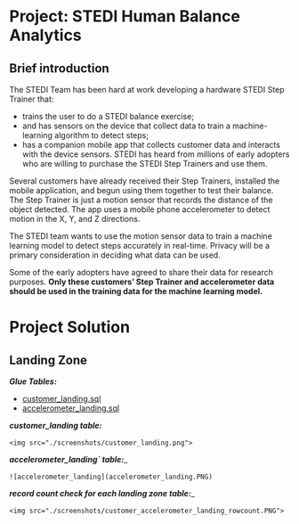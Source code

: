 # Project: STEDI Human Balance Analytics

## Brief introduction
The STEDI Team has been hard at work developing a hardware STEDI Step Trainer that:

- trains the user to do a STEDI balance exercise;
- and has sensors on the device that collect data to train a machine-learning algorithm to detect steps;
- has a companion mobile app that collects customer data and interacts with the device sensors.
STEDI has heard from millions of early adopters who are willing to purchase the STEDI Step Trainers and use them.

Several customers have already received their Step Trainers, installed the mobile application, and begun using them together to test their balance. The Step Trainer is just a motion sensor that records the distance of the object detected. The app uses a mobile phone accelerometer to detect motion in the X, Y, and Z directions.

The STEDI team wants to use the motion sensor data to train a machine learning model to detect steps accurately in real-time. Privacy will be a primary consideration in deciding what data can be used.

Some of the early adopters have agreed to share their data for research purposes. **Only these customers’ Step Trainer and accelerometer data should be used in the training data for the machine learning model.**

# Project Solution

## Landing Zone

_**Glue Tables:**_ 
* [customer_landing.sql](./scripts/customer_landing.sql)
* [accelerometer_landing.sql](./scripts/accelerometer_landing.sql)

 ***customer_landing table:***

    <img src="./screenshots/customer_landing.png">

 ***accelerometer_landing` table:***_ 

    ![accelerometer_landing](accelerometer_landing.PNG)

 ***record count check for each landing zone table:***_ 

    <img src="./screenshots/customer_accelerometer_landing_rowcount.PNG">
